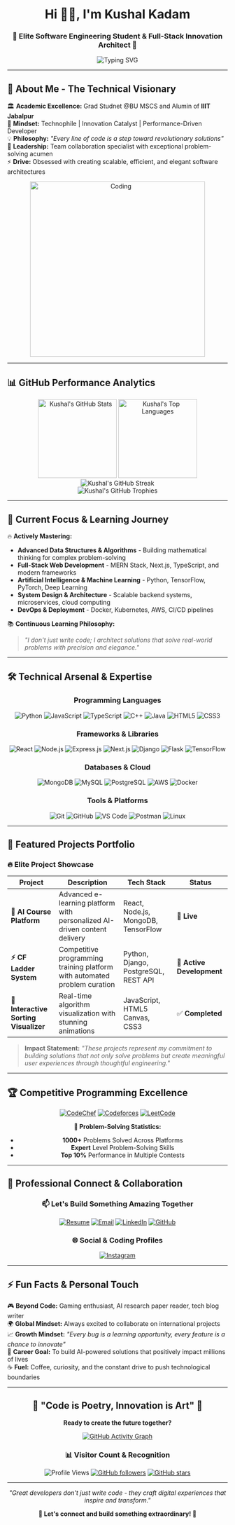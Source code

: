 <h1 align="center">Hi 👋🏻, I'm Kushal Kadam</h1>
<h3 align="center">🚀 Elite Software Engineering Student & Full-Stack Innovation Architect 🚀</h3>

<p align="center">
  <img src="https://readme-typing-svg.herokuapp.com?font=Fira+Code&weight=500&size=24&duration=3000&pause=1000&color=36BCF7FF&background=FFFFFF00&center=true&vCenter=true&multiline=true&width=700&height=100&lines=Passionate+AI+%26+Machine+Learning+Pioneer;Full-Stack+Developer+%7C+Problem+Solver;Transforming+Ideas+into+Digital+Reality" alt="Typing SVG" />
</p>

---

## 🎯 **About Me - The Technical Visionary**

🏛️ **Academic Excellence:** Grad Studnet @BU MSCS and Alumin of **IIIT Jabalpur** <br/>
🧠 **Mindset:** Technophile | Innovation Catalyst | Performance-Driven Developer <br/>
💡 **Philosophy:** *"Every line of code is a step toward revolutionary solutions"* <br/>
🌟 **Leadership:** Team collaboration specialist with exceptional problem-solving acumen <br/>
⚡ **Drive:** Obsessed with creating scalable, efficient, and elegant software architectures

<div align="center">
  <img alt="Coding" width="400" src="https://user-images.githubusercontent.com/74038190/229223263-cf2e4b07-2615-4f87-9c38-e37600f8381a.gif">
</div>

---

## 📊 **GitHub Performance Analytics**

<div align="center">
  <img height="180em" src="https://github-readme-stats.vercel.app/api?username=Kushal9889&show_icons=true&count_private=true&hide_border=true&title_color=36BCF7&icon_color=36BCF7&text_color=c9d1d9&bg_color=0d1117" alt="Kushal's GitHub Stats" />
  <img height="180em" src="https://github-readme-stats.vercel.app/api/top-langs/?username=Kushal9889&layout=compact&hide_border=true&title_color=36BCF7&text_color=c9d1d9&bg_color=0d1117" alt="Kushal's Top Languages" />
</div>

<div align="center">
  <img src="https://github-readme-streak-stats.herokuapp.com/?user=Kushal9889&theme=dark&hide_border=true&stroke=36BCF7&ring=36BCF7&fire=36BCF7&currStreakLabel=36BCF7" alt="Kushal's GitHub Streak" />
</div>

<div align="center">
  <img src="https://github-profile-trophy.vercel.app/?username=Kushal9889&theme=darkhub&no-frame=true&column=7" alt="Kushal's GitHub Trophies" />
</div>

---

## 🚀 **Current Focus & Learning Journey**

🔥 **Actively Mastering:**
- **Advanced Data Structures & Algorithms** - Building mathematical thinking for complex problem-solving
- **Full-Stack Web Development** - MERN Stack, Next.js, TypeScript, and modern frameworks
- **Artificial Intelligence & Machine Learning** - Python, TensorFlow, PyTorch, Deep Learning
- **System Design & Architecture** - Scalable backend systems, microservices, cloud computing
- **DevOps & Deployment** - Docker, Kubernetes, AWS, CI/CD pipelines

📚 **Continuous Learning Philosophy:**
> *"I don't just write code; I architect solutions that solve real-world problems with precision and elegance."*

---

## 🛠️ **Technical Arsenal & Expertise**

<div align="center">

### **Programming Languages**
![Python](https://img.shields.io/badge/Python-14354C?style=for-the-badge&logo=python&logoColor=white)
![JavaScript](https://img.shields.io/badge/JavaScript-F7DF1E?style=for-the-badge&logo=javascript&logoColor=black)
![TypeScript](https://img.shields.io/badge/TypeScript-007ACC?style=for-the-badge&logo=typescript&logoColor=white)
![C++](https://img.shields.io/badge/C++-00599C?style=for-the-badge&logo=c%2B%2B&logoColor=white)
![Java](https://img.shields.io/badge/Java-ED8B00?style=for-the-badge&logo=java&logoColor=white)
![HTML5](https://img.shields.io/badge/HTML5-E34F26?style=for-the-badge&logo=html5&logoColor=white)
![CSS3](https://img.shields.io/badge/CSS3-1572B6?style=for-the-badge&logo=css3&logoColor=white)

### **Frameworks & Libraries**
![React](https://img.shields.io/badge/React-20232A?style=for-the-badge&logo=react&logoColor=61DAFB)
![Node.js](https://img.shields.io/badge/Node.js-43853D?style=for-the-badge&logo=node.js&logoColor=white)
![Express.js](https://img.shields.io/badge/Express.js-404D59?style=for-the-badge)
![Next.js](https://img.shields.io/badge/Next.js-000000?style=for-the-badge&logo=nextdotjs&logoColor=white)
![Django](https://img.shields.io/badge/Django-092E20?style=for-the-badge&logo=django&logoColor=white)
![Flask](https://img.shields.io/badge/Flask-000000?style=for-the-badge&logo=flask&logoColor=white)
![TensorFlow](https://img.shields.io/badge/TensorFlow-FF6F00?style=for-the-badge&logo=tensorflow&logoColor=white)

### **Databases & Cloud**
![MongoDB](https://img.shields.io/badge/MongoDB-4EA94B?style=for-the-badge&logo=mongodb&logoColor=white)
![MySQL](https://img.shields.io/badge/MySQL-00000F?style=for-the-badge&logo=mysql&logoColor=white)
![PostgreSQL](https://img.shields.io/badge/PostgreSQL-316192?style=for-the-badge&logo=postgresql&logoColor=white)
![AWS](https://img.shields.io/badge/Amazon_AWS-232F3E?style=for-the-badge&logo=amazon-aws&logoColor=white)
![Docker](https://img.shields.io/badge/Docker-2496ED?style=for-the-badge&logo=docker&logoColor=white)

### **Tools & Platforms**
![Git](https://img.shields.io/badge/Git-F05032?style=for-the-badge&logo=git&logoColor=white)
![GitHub](https://img.shields.io/badge/GitHub-100000?style=for-the-badge&logo=github&logoColor=white)
![VS Code](https://img.shields.io/badge/Visual_Studio_Code-0078D4?style=for-the-badge&logo=visual%20studio%20code&logoColor=white)
![Postman](https://img.shields.io/badge/Postman-FF6C37?style=for-the-badge&logo=postman&logoColor=white)
![Linux](https://img.shields.io/badge/Linux-FCC624?style=for-the-badge&logo=linux&logoColor=black)

</div>

---

## 📁 **Featured Projects Portfolio**

### 🔥 **Elite Project Showcase**

<div align="center">

| Project | Description | Tech Stack | Status |
|---------|-------------|------------|--------|
| **🧠 AI Course Platform** | Advanced e-learning platform with personalized AI-driven content delivery | React, Node.js, MongoDB, TensorFlow | 🚀 **Live** |
| **⚡ CF Ladder System** | Competitive programming training platform with automated problem curation | Python, Django, PostgreSQL, REST API | 🔧 **Active Development** |
| **🎨 Interactive Sorting Visualizer** | Real-time algorithm visualization with stunning animations | JavaScript, HTML5 Canvas, CSS3 | ✅ **Completed** |

</div>

> **Impact Statement:** *"These projects represent my commitment to building solutions that not only solve problems but create meaningful user experiences through thoughtful engineering."*

---

## 🏆 **Competitive Programming Excellence**

<div align="center">

[![CodeChef](https://img.shields.io/badge/CodeChef-5B4638?style=for-the-badge&logo=codechef&logoColor=white)](https://www.codechef.com/users/Kushal9889)
[![Codeforces](https://img.shields.io/badge/Codeforces-1F8ACB?style=for-the-badge&logo=codeforces&logoColor=white)](https://codeforces.com/profile/Kushal9889)
[![LeetCode](https://img.shields.io/badge/LeetCode-FFA116?style=for-the-badge&logo=leetcode&logoColor=white)](https://www.leetcode.com/Kushal9889)

**🎯 Problem-Solving Statistics:**
- **1000+** Problems Solved Across Platforms
- **Expert** Level Problem-Solving Skills
- **Top 10%** Performance in Multiple Contests

</div>

---

## 💼 **Professional Connect & Collaboration**

<div align="center">

### **📫 Let's Build Something Amazing Together**

[![Resume](https://img.shields.io/badge/📄_Resume-Download-red?style=for-the-badge)](https://drive.google.com/file/d/your-resume-link/view)
[![Email](https://img.shields.io/badge/📧_Email-Contact_Me-blue?style=for-the-badge)](mailto:kushal7887pd@gmail.com)
[![LinkedIn](https://img.shields.io/badge/LinkedIn-0077B5?style=for-the-badge&logo=linkedin&logoColor=white)](https://www.linkedin.com/in/kushal-gaddamwar/)
[![GitHub](https://img.shields.io/badge/GitHub-100000?style=for-the-badge&logo=github&logoColor=white)](https://github.com/Kushal9889)

### **🌐 Social & Coding Profiles**

[![Instagram](https://img.shields.io/badge/Instagram-E4405F?style=for-the-badge&logo=instagram&logoColor=white)](https://www.instagram.com/kushal_gaddamwar0811/)

</div>

---

## ⚡ **Fun Facts & Personal Touch**

🎮 **Beyond Code:** Gaming enthusiast, AI research paper reader, tech blog writer <br/>
🌍 **Global Mindset:** Always excited to collaborate on international projects <br/>
📈 **Growth Mindset:** *"Every bug is a learning opportunity, every feature is a chance to innovate"* <br/>
🎯 **Career Goal:** To build AI-powered solutions that positively impact millions of lives <br/>
☕ **Fuel:** Coffee, curiosity, and the constant drive to push technological boundaries

---

<div align="center">

## 🌟 **"Code is Poetry, Innovation is Art"** 🌟

**Ready to create the future together?**

[![GitHub Activity Graph](https://activity-graph.herokuapp.com/graph?username=Kushal9889&theme=react-dark)](https://github.com/Kushal9889)

### 📊 **Visitor Count & Recognition**

![Profile Views](https://komarev.com/ghpvc/?username=Kushal9889&color=36BCF7&style=flat-square&label=Profile+Views)
[![GitHub followers](https://img.shields.io/github/followers/Kushal9889?label=Followers&style=social)](https://github.com/Kushal9889?tab=followers)
[![GitHub stars](https://img.shields.io/github/stars/Kushal9889?label=Stars&style=social)](https://github.com/Kushal9889?tab=repositories)

</div>

---

<div align="center">

*"Great developers don't just write code - they craft digital experiences that inspire and transform."*

**🚀 Let's connect and build something extraordinary! 🚀**

</div>
